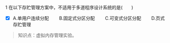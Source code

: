 1
在以下存贮管理方案中，不适用于多道程序设计系统的是(　　)
- [x] A.单用户连续分配　　 B.固定式分区分配　　 C.可变式分区分配　　 D.页式存贮管理

> 知识点：虚拟内存管理实验。
